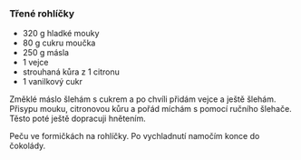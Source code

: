### Třené rohlíčky

- 320 g hladké mouky 
- 80 g cukru moučka
- 250 g másla
- 1 vejce
- strouhaná kůra z 1 citronu
- 1 vanilkový cukr



Změklé máslo šlehám s cukrem a po chvíli přidám vejce a ještě šlehám. Přisypu mouku, citronovou kůru a pořád míchám s pomocí ručního šlehače. Těsto poté ještě dopracuji hnětením. 

Peču ve formičkách na rohlíčky. Po vychladnutí namočím konce do čokolády.


